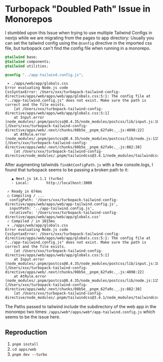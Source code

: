# Turbopack "Doubled Path" Issue in Monorepos

I stumbled upon this Issue when trying to use multiple Tailwind Configs in
nextjs while we are migrating from the pages to app directory: Usually you can
set the tailwind config using the `@config` directive in the imported css file,
but turbopack can't find the config file when running in a monorepo.

```css
@tailwind base;
@tailwind components;
@tailwind utilities;

@config "../app-tailwind.config.js";
```

```
 ⨯ ./apps/web/app/globals.css
Error evaluating Node.js code
CssSyntaxError: /Users/xxx/turbopack-tailwind-config-directive/apps/web/apps/web/app/globals.css:5:1: The config file at "../app-tailwind.config.js" does not exist. Make sure the path is correct and the file exists.
    [at /Users/xxx/turbopack-tailwind-config-directive/apps/web/apps/web/app/globals.css:5:1]
    at Input.error (node_modules/.pnpm/postcss@8.4.35/node_modules/postcss/lib/input.js:106:16) [/Users/xxx/turbopack-tailwind-config-directive/apps/web/.next/chunks/08b5e__pnpm_62fa9c._.js:4098:22]
    at AtRule.error (node_modules/.pnpm/postcss@8.4.35/node_modules/postcss/lib/node.js:115:32) [/Users/xxx/turbopack-tailwind-config-directive/apps/web/.next/chunks/08b5e__pnpm_62fa9c._.js:882:38]
    [at /Users/xxx/turbopack-tailwind-config-directive/node_modules/.pnpm/tailwindcss@3.4.1/node_modules/tailwindcss/lib/lib/findAtConfigPath.js:42:24]
```

After augmenting tailwinds `findAtConfigPath.js` with a few console.logs, I
found that turbopack seems to be passing a broken path to it:

```
   ▲ Next.js 14.1.1 (turbo)
   - Local:        http://localhost:3000

 ✓ Ready in 674ms
 ○ Compiling / ...
  configPath: '/Users/xxx/turbopack-tailwind-config-directive/apps/web/apps/web/app-tailwind.config.js',
  inputPath: '../app-tailwind.config.js',
  relativeTo: '/Users/xxx/turbopack-tailwind-config-directive/apps/web/apps/web/app/globals.css'
 ✓ Compiled / in 1015ms
 ⨯ ./apps/web/app/globals.css
Error evaluating Node.js code
CssSyntaxError: /Users/xxx/turbopack-tailwind-config-directive/apps/web/apps/web/app/globals.css:5:1: The config file at "../app-tailwind.config.js" does not exist. Make sure the path is correct and the file exists.
    [at /Users/xxx/turbopack-tailwind-config-directive/apps/web/apps/web/app/globals.css:5:1]
    at Input.error (node_modules/.pnpm/postcss@8.4.35/node_modules/postcss/lib/input.js:106:16) [/Users/xxx/turbopack-tailwind-config-directive/apps/web/.next/chunks/08b5e__pnpm_62fa9c._.js:4098:22]
    at AtRule.error (node_modules/.pnpm/postcss@8.4.35/node_modules/postcss/lib/node.js:115:32) [/Users/xxx/turbopack-tailwind-config-directive/apps/web/.next/chunks/08b5e__pnpm_62fa9c._.js:882:38]
    [at /Users/xxx/turbopack-tailwind-config-directive/node_modules/.pnpm/tailwindcss@3.4.1/node_modules/tailwindcss/lib/lib/findAtConfigPath.js:42:24]
```

The Paths passed to tailwind include the subdirectory of the web app in the
monorepo two times: `/apps/web*/apps/web*/app-tailwind.config.js` which seems to
be the issue here.

## Reproduction

1. `pnpm install`
2. `cd apps/web`
3. `pnpm dev --turbo`
